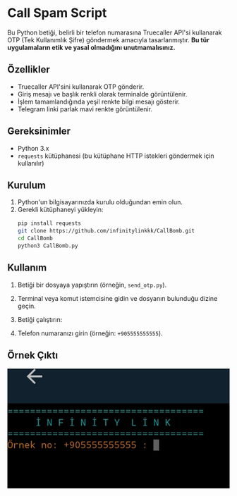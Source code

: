 # Call Spam Script

Bu Python betiği, belirli bir telefon numarasına Truecaller API'si kullanarak OTP (Tek Kullanımlık Şifre) göndermek amacıyla tasarlanmıştır. **Bu tür uygulamaların etik ve yasal olmadığını unutmamalısınız.** 

## Özellikler

- Truecaller API'sini kullanarak OTP gönderir.
- Giriş mesajı ve başlık renkli olarak terminalde görüntülenir.
- İşlem tamamlandığında yeşil renkte bilgi mesajı gösterir.
- Telegram linki parlak mavi renkte görüntülenir.

## Gereksinimler

- Python 3.x
- `requests` kütüphanesi (bu kütüphane HTTP istekleri göndermek için kullanılır)

## Kurulum

1. Python'un bilgisayarınızda kurulu olduğundan emin olun.
2. Gerekli kütüphaneyi yükleyin:
    ```bash
    pip install requests
    git clone https://github.com/infinitylinkkk/CallBomb.git
    cd CallBomb
    python3 CallBomb.py
    ```

## Kullanım

1. Betiği bir dosyaya yapıştırın (örneğin, `send_otp.py`).
2. Terminal veya komut istemcisine gidin ve dosyanın bulunduğu dizine geçin.
3. Betiği çalıştırın:

4. Telefon numaranızı girin (örneğin: `+905555555555`).

## Örnek Çıktı
![Örnek Görüntü](https://github.com/infinitylinkkk/CallBomb/blob/1ecfd514ec9158d853fb12e8a20face6b7b9d6b9/IMG_20240807_151444.jpg)
